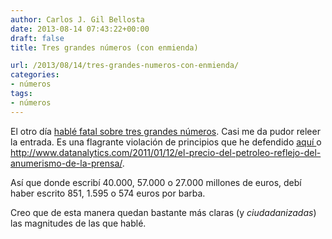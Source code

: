 ```yaml
---
author: Carlos J. Gil Bellosta
date: 2013-08-14 07:43:22+00:00
draft: false
title: Tres grandes números (con enmienda)

url: /2013/08/14/tres-grandes-numeros-con-enmienda/
categories:
- números
tags:
- números
---
```


El otro día [hablé fatal sobre tres grandes números](http://www.datanalytics.com/2013/07/24/tres-numeros/). Casi me da pudor releer la entrada. Es una flagrante violación de principios que he defendido [aquí ](http://www.datanalytics.com/2011/02/18/divide-y-compararas/)o http://www.datanalytics.com/2011/01/12/el-precio-del-petroleo-reflejo-del-anumerismo-de-la-prensa/.

Así que donde escribí 40.000, 57.000 o 27.000 millones de euros, debí haber escrito 851, 1.595 o 574 euros por barba.

Creo que de esta manera quedan bastante más claras (y _ciudadanizadas_) las magnitudes de las que hablé.

